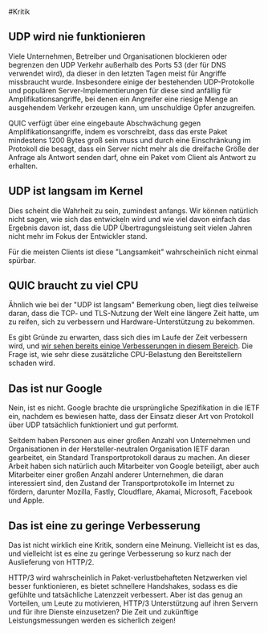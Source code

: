 #Kritik

## UDP wird nie funktionieren

Viele Unternehmen, Betreiber und Organisationen blockieren oder begrenzen den UDP
Verkehr außerhalb des Ports 53 (der für DNS verwendet wird), da dieser in den letzten Tagen meist
für Angriffe missbraucht wurde. Insbesondere einige der bestehenden UDP-Protokolle und
populären Server-Implementierungen für diese sind anfällig für Amplifikationsangriffe, 
bei denen ein Angreifer eine riesige Menge an ausgehendem Verkehr erzeugen kann, um
unschuldige Opfer anzugreifen.

QUIC verfügt über eine eingebaute Abschwächung gegen Amplifikationsangriffe, indem es vorschreibt, dass das
erste Paket mindestens 1200 Bytes groß sein muss und durch eine Einschränkung im Protokoll
die besagt, dass ein Server nicht mehr als die dreifache Größe der
Anfrage als Antwort senden darf, ohne ein Paket vom Client als Antwort zu erhalten.

## UDP ist langsam im Kernel

Dies scheint die Wahrheit zu sein, zumindest anfangs. Wir können natürlich nicht sagen, wie 
sich das entwickeln wird und wie viel davon einfach das Ergebnis davon ist, dass die UDP
Übertragungsleistung seit vielen Jahren nicht mehr im Fokus der Entwickler stand.

Für die meisten Clients ist diese "Langsamkeit" wahrscheinlich nicht einmal spürbar.

## QUIC braucht zu viel CPU

Ähnlich wie bei der "UDP ist langsam" Bemerkung oben, liegt dies teilweise daran, dass die TCP- und
TLS-Nutzung der Welt eine längere Zeit hatte, um zu reifen, sich zu verbessern und
Hardware-Unterstützung zu bekommen.

Es gibt Gründe zu erwarten, dass sich dies im Laufe der Zeit verbessern wird, und [wir sehen bereits
einige Verbesserungen in diesem Bereich](https://www.fastly.com/blog/measuring-quic-vs-tcp-computational-efficiency).
Die Frage ist, wie sehr diese zusätzliche CPU-Belastung den Bereitstellern schaden wird.

## Das ist nur Google

Nein, ist es nicht. Google brachte die ursprüngliche Spezifikation in die IETF ein, nachdem es bewiesen hatte,
dass der Einsatz dieser Art von Protokoll über UDP tatsächlich funktioniert und gut performt.

Seitdem haben Personen aus einer großen Anzahl von Unternehmen und Organisationen
in der Hersteller-neutralen Organisation IETF daran gearbeitet, ein Standard
Transportprotokoll daraus zu machen. An dieser Arbeit haben sich natürlich auch Mitarbeiter von Google
beteiligt, aber auch Mitarbeiter einer großen Anzahl anderer Unternehmen, die daran interessiert sind, 
den Zustand der Transportprotokolle im Internet zu fördern, darunter Mozilla, Fastly, Cloudflare, Akamai, Microsoft,
Facebook und Apple.

## Das ist eine zu geringe Verbesserung

Das ist nicht wirklich eine Kritik, sondern eine Meinung. Vielleicht ist es das, und vielleicht ist es
eine zu geringe Verbesserung so kurz nach der Auslieferung von HTTP/2.

HTTP/3 wird wahrscheinlich in Paket-verlustbehafteten Netzwerken viel besser funktionieren, es
bietet schnellere Handshakes, sodass es die gefühlte und tatsächliche Latenzzeit verbessert.
Aber ist das genug an Vorteilen, um Leute zu motivieren, HTTP/3 Unterstützung auf ihren Servern 
und für ihre Dienste einzusetzen? Die Zeit und zukünftige Leistungsmessungen werden es sicherlich zeigen!
